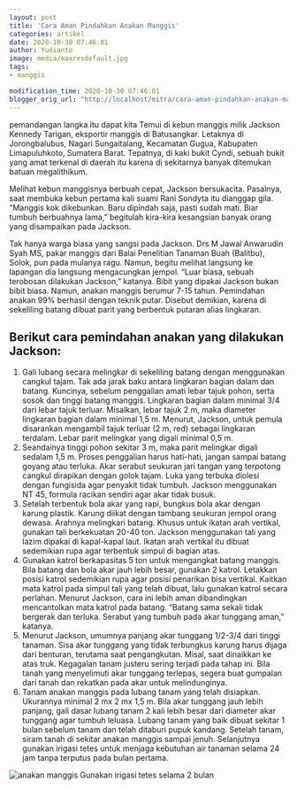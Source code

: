 ```yaml
---
layout: post
title: 'Cara Aman Pindahkan Anakan Manggis'
categories: artikel
date: 2020-10-30 07:46:01
author: Yudianto
image: media/maxresdefault.jpg
tags:
- manggis

modification_time: 2020-10-30 07:46:01
blogger_orig_url: "http://localhost/mitra/cara-aman-pindahkan-anakan-manggis.html"
---
```


pemandangan langka itu dapat kita Temui di kebun manggis milik Jackson Kennedy
Tarigan, eksportir manggis di Batusangkar. Letaknya di Jorongbalubus, Nagari
Sungaitalang, Kecamatan Gugua, Kabupaten Limapuluhkoto, Sumatera Barat.
Tepatnya, di kaki bukit Cyndi, sebuah bukit yang amat terkenal di daerah itu
karena di sekitarnya banyak ditemukan batuan megalithikum.

Melihat kebun manggisnya berbuah cepat, Jackson bersukacita. Pasalnya, saat
membuka kebun pertama kali suami Rani Sondyta itu dianggap gila. “Manggis kok
dikebunkan. Baru dipindah saja, pasti sudah mati. Biar tumbuh berbuahnya
lama,” begitulah kira-kira kesangsian banyak orang yang disampaikan pada
Jackson.

Tak hanya warga biasa yang sangsi pada Jackson. Drs M Jawal Anwarudin Syah MS,
pakar manggis dari Balai Penelitian Tanaman Buah (Balitbu), Solok, pun pada
mulanya ragu. Namun, begitu melihat langsung ke lapangan dia langsung
mengacungkan jempol. “Luar biasa, sebuah terobosan dilakukan Jackson,”
katanya. Bibit yang dipakai Jackson bukan bibit biasa. Namun, anakan manggis
berumur 7-15 tahun. Pemindahan anakan 99% berhasil dengan teknik putar.
Disebut demikian, karena di sekeliling batang dibuat parit yang berbentuk
putaran alias lingkaran.

## Berikut cara pemindahan anakan yang dilakukan Jackson:

  1. Gali lubang secara melingkar di sekeliling batang dengan menggunakan cangkul tajam. Tak ada jarak baku antara lingkaran bagian dalam dan batang. Kuncinya, sebelum penggalian amati lebar tajuk pohon, serta sosok dan tinggi batang manggis. Lingkaran bagian dalam minimal 3/4 dari lebar tajuk terluar. Misalkan, lebar tajuk 2 m, maka diameter lingkaran bagian dalam minimal 1,5 m. Menurut, Jackson, untuk pemula disarankan mengambil tajuk terluar (2 m, red) sebagai lingkaran terdalam. Lebar parit melingkar yang digali minimal 0,5 m.
  2. Seandainya tinggi pohon sekitar 3 m, maka parit melingkar digali sedalam 1,5 m. Proses penggalian harus hati-hati, jangan sampai batang goyang atau terluka. Akar serabut seukuran jari tangan yang terpotong cangkul dirapikan dengan golok tajam. Luka yang terbuka diolesi dengan fungisida agar penyakit tidak tumbuh. Jackson menggunakan NT 45, formula racikan sendiri agar akar tidak busuk.
  3. Setelah terbentuk bola akar yang rapi, bungkus bola akar dengan karung plastik. Karung diikat dengan tambang seukuran jempol orang dewasa. Arahnya melingkari batang. Khusus untuk ikatan arah vertikal, gunakan tali berkekuatan 20-40 ton. Jackson menggunakan tali yang lazim dipakai di kapal-kapal laut. Ikatan arah vertikal itu dibuat sedemikian rupa agar terbentuk simpul di bagian atas.
  4. Gunakan katrol berkapasitas 5 ton untuk mengangkat batang manggis. Bila batang dan bola akar jauh lebih besar, gunakan 2 katrol. Letakkan posisi katrol sedemikian rupa agar posisi penarikan bisa vertikal. Kaitkan mata katrol pada simpul tali yang telah dibuat, lalu gunakan katrol secara perlahan. Menurut Jackson, cara ini lebih aman dibandingkan mencantolkan mata katrol pada batang. “Batang sama sekali tidak bergerak dan terluka. Serabut yang tumbuh pada akar tunggang aman,” katanya.
  5. Menurut Jackson, umumnya panjang akar tunggang 1/2-3/4 dari tinggi tanaman. Sisa akar tunggang yang tidak terbungkus karung harus dijaga dari benturan, terutama saat pengangkutan. Misal, saat dinaikkan ke atas truk. Kegagalan tanam justeru sering terjadi pada tahap ini. Bila tanah yang menyelimuti akar tunggang terlepas, segera buat gumpalan dari tanah dan rekatkan pada akar untuk melindunginya.
  6. Tanam anakan manggis pada lubang tanam yang telah disiapkan. Ukurannya minimal 2 mx 2 mx 1,5 m. Bila akar tunggang jauh lebih panjang, gali dasar lubang tanam 2 kali lebih besar dari diameter akar tunggang agar tumbuh leluasa. Lubang tanam yang baik dibuat sekitar 1 bulan sebelum tanam dan telah ditaburi pupuk kandang. Setelah tanam, siram tanah di sekitar anakan manggis sampai jenuh. Selanjutnya gunakan irigasi tetes untuk menjaga kebutuhan air tanaman selama 24 jam tanpa terputus pada bulan pertama. 

![anakan manggis](http://127.0.0.1/mitra/wp-content/uploads/manggis1.jpg)
Gunakan irigasi tetes selama 2 bulan


